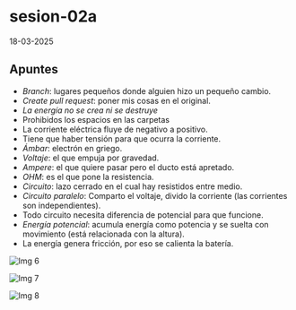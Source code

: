 # sesion-02a

18-03-2025

## Apuntes
* _Branch_: lugares pequeños donde alguien hizo un pequeño cambio.
* _Create pull request_: poner mis cosas en el original.
* _La energía no se crea ni se destruye_
* Prohibidos los espacios en las carpetas
* La corriente eléctrica fluye de negativo a positivo.
* Tiene que haber tensión para que ocurra la corriente.
* _Ámbar_: electrón en griego.
* _Voltaje_: el que empuja por gravedad.
* _Ampere_: el que quiere pasar pero el ducto está apretado.
* _OHM_: es el que pone la resistencia.
* _Circuito_: lazo cerrado en el cual hay resistidos entre medio.
* _Circuito paralelo_: Comparto el voltaje, divido la corriente (las corrientes son independientes).
* Todo circuito necesita diferencia de potencial para que funcione.
* _Energía potencial_: acumula energía como potencia y se suelta con movimiento (está relacionada con la altura).
* La energía genera fricción, por eso se calienta la batería.

![Img 6 ](https://github.com/user-attachments/assets/2d7ea4ee-8cbf-4169-95d6-6bcdc2845c7e)

![Img 7](https://github.com/user-attachments/assets/0ade577c-0aa1-47e3-a225-5122414acb41)

![Img 8](https://github.com/user-attachments/assets/7e760441-64d6-4adb-9fc0-8c9ab03e3ac4)



